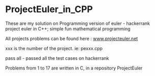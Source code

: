 # ProjectEuler_in_CPP

These are my solution on Programming version of euler - hackerrank project euler in C++; simple fun mathematical programming

All projects problems can be found here : www.projecteuler.net

xxx is the number of the project. ie: pexxx.cpp

pass all - passed all the test cases on hackerrank

Problems from 1 to 17 are written in C, in a repository ProjectEuler

